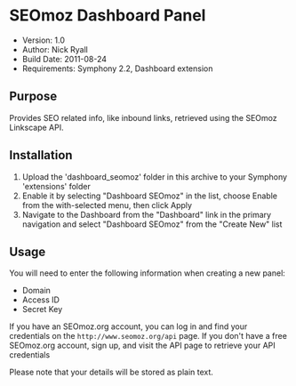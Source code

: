 # SEOmoz Dashboard Panel
 
* Version: 1.0
* Author: Nick Ryall
* Build Date: 2011-08-24
* Requirements: Symphony 2.2, Dashboard extension

## Purpose

Provides SEO related info, like inbound links, retrieved using the SEOmoz Linkscape API.

## Installation
 
1. Upload the 'dashboard_seomoz' folder in this archive to your Symphony 'extensions' folder
2. Enable it by selecting "Dashboard SEOmoz" in the list, choose Enable from the with-selected menu, then click Apply
3. Navigate to the Dashboard from the "Dashboard" link in the primary navigation and select "Dashboard SEOmoz" from the "Create New" list

## Usage

You will need to enter the following information when creating a new panel:

* Domain
* Access ID
* Secret Key

If you have an SEOmoz.org account, you can log in and find your credentials on the `http://www.seomoz.org/api` page. If you don\'t have a free SEOmoz.org account, sign up, and visit the API page to retrieve your API credentials

Please note that your details will be stored as plain text.